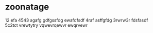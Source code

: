 # zoonatage
12
efa
4543
agafg
gdfgssfdg
ewafdfsdf
4raf
asffgfdg
3rwrw3r
fdsfasdf
5c2tct
vrewtytry
vqwevrqewvr
ewqrvewr
